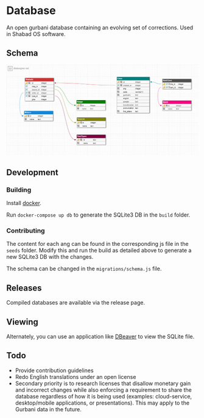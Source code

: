 
# Database
An open gurbani database containing an evolving set of corrections. Used in Shabad OS software.

## Schema

![schema](schema.png)

## Development

### Building

Install [docker](http://docker.com).

Run `docker-compose up db` to generate the SQLite3 DB in the `build` folder.

### Contributing

The content for each ang can be found in the corresponding js file in the `seeds` folder. 
Modify this and run the build as detailed above to generate a new SQLite3 DB with the changes.

The schema can be changed in the `migrations/schema.js` file.

## Releases

Compiled databases are available via the release page.
      
## Viewing

Alternately, you can use an application like [DBeaver](https://dbeaver.jkiss.org/) to view the SQLite file.

## Todo

- Provide contribution guidelines
- Redo English translations under an open license
- Secondary priority is to research licenses that disallow monetary gain and incorrect changes while also enforcing a requirement to share the database regardless of how it is being used (examples: cloud-service, desktop/mobile applications, or presentations). This may apply to the Gurbani data in the future.
